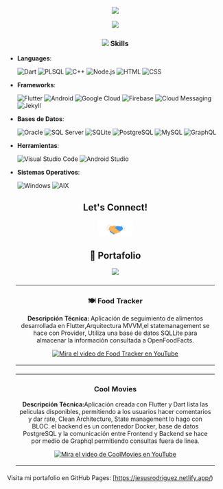 <!-- Encabezado con texto animado -->
<p align="center">
  <a href="https://github.com/DenverCoder1/readme-typing-svg">
    <img src="https://readme-typing-svg.herokuapp.com?font=Times+New+Roman&color=cyan&size=25&center=true&vCenter=true&width=600&height=100&lines=Mobile+Developer+/+Agility+Enthusiast;Flutter+Developer;Active+Learner;Love+to+learn+new+things..">
  </a>
</p>

<!-- Separador visual -->
<p align="center">
  <img src="https://user-images.githubusercontent.com/73097560/115834477-dbab4500-a447-11eb-908a-139a6edaec5c.gif">
</p>

<!-- Sección de Habilidades -->
<h3 align="center">
  <img src="https://media2.giphy.com/media/QssGEmpkyEOhBCb7e1/giphy.gif?cid=ecf05e47a0n3gi1bfqntqmob8g9aid1oyj2wr3ds3mg700bl&rid=giphy.gif" width="25">
  Skills
</h3>

<p align="center">

- **Languages**:

  ![Dart](https://img.shields.io/badge/Dart-0175C2?style=flat-square&logo=dart&logoColor=white)
  ![PLSQL](https://img.shields.io/badge/PL%2FSQL-336791?style=flat-square&logo=oracle&logoColor=white)
  ![C++](https://img.shields.io/badge/C%2B%2B-00599C?style=flat-square&logo=cplusplus&logoColor=white)
  ![Node.js](https://img.shields.io/badge/Node.js-339933?style=flat-square&logo=node.js&logoColor=white)
  ![HTML](https://img.shields.io/badge/HTML5-E34F26?style=flat-square&logo=html5&logoColor=white)
  ![CSS](https://img.shields.io/badge/CSS3-1572B6?style=flat-square&logo=css3&logoColor=white)

- **Frameworks**:

  ![Flutter](https://img.shields.io/badge/Flutter-02569B?style=flat-square&logo=flutter&logoColor=white)
  ![Android](https://img.shields.io/badge/Android-3DDC84?style=flat-square&logo=android&logoColor=white)
  ![Google Cloud](https://img.shields.io/badge/Google%20Cloud-4285F4?style=flat-square&logo=google-cloud&logoColor=white)
  ![Firebase](https://img.shields.io/badge/Firebase-FFCA28?style=flat-square&logo=firebase&logoColor=black)
  ![Cloud Messaging](https://img.shields.io/badge/Cloud%20Messaging-FFCA28?style=flat-square&logo=firebase&logoColor=black)
  ![Jekyll](https://img.shields.io/badge/Jekyll-CC0000?style=flat-square&logo=jekyll&logoColor=white)

- **Bases de Datos**:

  ![Oracle](https://img.shields.io/badge/Oracle-F80000?style=flat-square&logo=oracle&logoColor=white)
  ![SQL Server](https://img.shields.io/badge/SQL%20Server-CC2927?style=flat-square&logo=microsoft-sql-server&logoColor=white)
  ![SQLite](https://img.shields.io/badge/SQLite-003B57?style=flat-square&logo=sqlite&logoColor=white)
  ![PostgreSQL](https://img.shields.io/badge/PostgreSQL-336791?style=flat-square&logo=postgresql&logoColor=white)
  ![MySQL](https://img.shields.io/badge/MySQL-4479A1?style=flat-square&logo=mysql&logoColor=white)
  ![GraphQL](https://img.shields.io/badge/GraphQL-E10098?style=flat-square&logo=graphql&logoColor=white)

- **Herramientas**:

  ![Visual Studio Code](https://img.shields.io/badge/Visual%20Studio%20Code-007ACC?style=flat-square&logo=visual-studio-code&logoColor=white)
  ![Android Studio](https://img.shields.io/badge/Android%20Studio-3DDC84?style=flat-square&logo=android-studio&logoColor=white)

- **Sistemas Operativos**:

  ![Windows](https://img.shields.io/badge/Windows-0078D6?style=flat-square&logo=windows&logoColor=white)
  ![AIX](https://img.shields.io/badge/AIX-052FAD?style=flat-square&logo=ibm&logoColor=white)

</p>

<!-- Sección de Conexión -->
<h2 align="center">Let's Connect!</h2>
<p align="center">
  <img src="https://github.com/0xAbdulKhalid/0xAbdulKhalid/raw/main/assets/mdImages/handshake.gif" width="80">
</p>

<!-- Sección del Portafolio -->
<h2 align="center">📂 Portafolio</h2>

<!-- Separador visual -->
<p align="center">
  <img src="https://user-images.githubusercontent.com/73097560/115834477-dbab4500-a447-11eb-908a-139a6edaec5c.gif">
</p>

<!-- Tarjeta de Proyecto 1 -->
<div align="center" style="margin: 20px;">
  <table width="80%" style="border-collapse: collapse;">
    <tr>
      <td align="center">
        <h3>🍽️ Food Tracker</h3>
        <p><b>Descripción Técnica:</b> Aplicación de seguimiento de alimentos desarrollada en Flutter,Arquitectura MVVM,el statemanagement se hace con Provider, Utiliza una base de datos SQLLite para almacenar la información consultada a OpenFoodFacts.</p>
        <p>
        <a href="https://www.youtube.com/watch?v=E1OBgd72yOE">
  <img src="https://img.youtube.com/vi/E1OBgd72yOE/0.jpg" alt="Mira el video de Food Tracker en YouTube" width="300">
</a>
        </p>
      </td>
    </tr>
  </table>
</div>

<!-- Tarjeta de Proyecto 2 -->
<div align="center" style="margin: 20px;">
  <table width="80%" style="border-collapse: collapse;">
    <tr>
      <td align="center">
        <h3>Cool Movies</h3>
        <p><b>Descripción Técnica:</b>Aplicación creada con Flutter y Dart lista las peliculas disponibles, permitiendo a los usuarios hacer comentarios y dar rate, Clean Architecture, State management lo hago con BLOC. el backend es un contenedor Docker, base de datos PostgreSQL y la comunicación entre Frontend y Backend se hace por medio de Graphql permitiendo consultas fuera de linea.</p>
        <p>
          <a href="https://www.youtube.com/watch?v=KTuax3V7XTs">
            <img src="https://img.youtube.com/vi/KTuax3V7XTs/1.jpg" alt="Mira el video de CoolMovies en YouTube" width="300">
          </a>
        </p>
      </td>
    </tr>
  </table>
</div>

Visita mi portafolio en GitHub Pages: [https://jesusrodriguez.netlify.app/)

